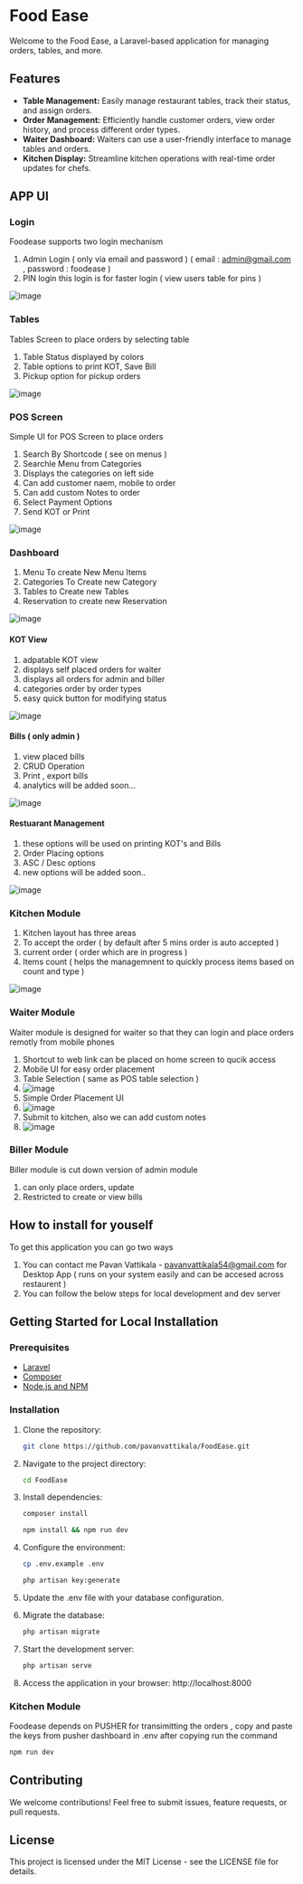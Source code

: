 # Food Ease

Welcome to the Food Ease, a Laravel-based application for managing orders, tables, and more.

## Features

-   **Table Management:** Easily manage restaurant tables, track their status, and assign orders.
-   **Order Management:** Efficiently handle customer orders, view order history, and process different order types.
-   **Waiter Dashboard:** Waiters can use a user-friendly interface to manage tables and orders.
-   **Kitchen Display:** Streamline kitchen operations with real-time order updates for chefs.

## APP UI
### Login
Foodease supports two login mechanism
1. Admin Login ( only via email and password ) ( email : admin@gmail.com , password : foodease )
2. PIN login this login is for faster login ( view users table for pins )
   
![image](https://github.com/pavanvattikala/FoodEase/assets/88368215/f2bb74f5-6b4a-436d-bd62-2cd8a2fd60ce)

### Tables
Tables Screen to place orders by selecting table
1. Table Status displayed by colors
2. Table options to print KOT, Save Bill
3. Pickup option for pickup orders
   
![image](https://github.com/pavanvattikala/FoodEase/assets/88368215/c1185c5f-776b-4b56-8b11-f3642ae14943)

### POS Screen
Simple UI for POS Screen to place orders
1. Search By Shortcode ( see on menus )
2. Searchle Menu from Categories
3. Displays the categories on left side
4. Can add customer naem, mobile to order
5. Can add custom Notes to order
6. Select Payment Options
7. Send KOT or Print 

![image](https://github.com/pavanvattikala/FoodEase/assets/88368215/17bfca44-238e-4e7a-b8b0-89799bd502de)

### Dashboard 
1. Menu To create New Menu Items
2. Categories To Create new Category
3. Tables to Create new Tables
4. Reservation to create new Reservation
   
![image](https://github.com/pavanvattikala/FoodEase/assets/88368215/622f9933-e968-417f-a70f-6d7ea0228534)

#### KOT View
1. adpatable KOT view
2. displays self placed orders for waiter
3. displays all orders for admin and biller
4. categories order by order types
5. easy quick button for modifying status
   
![image](https://github.com/pavanvattikala/FoodEase/assets/88368215/7b0e1072-0944-4498-bf22-1833769fc0d7)

#### Bills ( only admin )
1. view placed bills
2. CRUD Operation
3. Print , export bills
4. analytics will be added soon...
   
![image](https://github.com/pavanvattikala/FoodEase/assets/88368215/3b57e8aa-ead9-4c2c-8539-66f9b9c7d715)

#### Restuarant Management
1. these options will be used on printing KOT's and Bills
2. Order Placing options
3. ASC / Desc options
4. new options will be added soon..

![image](https://github.com/pavanvattikala/FoodEase/assets/88368215/5b078588-a01d-4c28-a008-b1a6b21830b6)


### Kitchen Module
1. Kitchen layout has three areas
2. To accept the order ( by default after 5 mins order is auto accepted )
3. current order ( order which are in progress )
4. Items count ( helps the managemnent to quickly process items based on count and type )
   
![image](https://github.com/pavanvattikala/FoodEase/assets/88368215/2b10dd83-1c92-46c7-bc11-665b3b8aa900)


### Waiter Module
Waiter module is designed for waiter so that they can login and place orders remotly from mobile phones
1. Shortcut to web link can be placed on home screen to qucik access
2. Mobile UI for easy order placement
3. Table Selection ( same as POS table selection )
4. ![image](https://github.com/pavanvattikala/FoodEase/assets/88368215/e874dc80-248a-4d6c-a492-b2141d796193)
5. Simple Order Placement UI
6. ![image](https://github.com/pavanvattikala/FoodEase/assets/88368215/486375e9-37d1-40ce-b11c-d9baae76e614)
7. Submit to kitchen, also we can add custom notes
8. ![image](https://github.com/pavanvattikala/FoodEase/assets/88368215/20f8f931-1b04-4f38-9561-3899837cb466)

### Biller Module
Biller module is cut down version of admin module
1. can only place orders, update
2. Restricted to create or view bills

## How to install for youself
To get this application you can go two ways
1. You can contact me Pavan Vattikala - [pavanvattikala54@gmail.com](mailto:pavanvattikala54@gmail.com) for Desktop App ( runs on your system easily and can be accesed across restaurent )
2.  You can follow the below steps for local development and dev server

## Getting Started for Local Installation

### Prerequisites

-   [Laravel](https://laravel.com/docs/8.x/installation)
-   [Composer](https://getcomposer.org/download/)
-   [Node.js and NPM](https://nodejs.org/)

### Installation

1. Clone the repository:

    ```bash
    git clone https://github.com/pavanvattikala/FoodEase.git

    ```

2. Navigate to the project directory:

    ```bash
    cd FoodEase

    ```

3. Install dependencies:

    ```bash
    composer install

    npm install && npm run dev

    ```

4. Configure the environment:

    ```bash
    cp .env.example .env

    php artisan key:generate

    ```

5. Update the .env file with your database configuration.

6. Migrate the database:

    ```bash
    php artisan migrate

    ```

7. Start the development server:

    ```bash
    php artisan serve

    ```

8. Access the application in your browser: http://localhost:8000

### Kitchen Module
Foodease depends on PUSHER for transimitting the orders , copy and paste the keys from pusher dashboard in .env
after copying run the command
```bash
npm run dev
```

## Contributing

We welcome contributions! Feel free to submit issues, feature requests, or pull requests.

## License

This project is licensed under the MIT License - see the LICENSE file for details.
